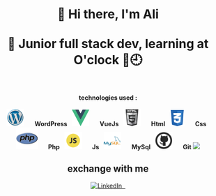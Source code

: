 <h1 align="center"> 👋 Hi there, I'm Ali <br><br>
 🌱 Junior full stack dev, learning at O'clock 🏫🕘</h1><br>

<p align="center"> <strong>technologies used :</strong><br><br>
  <img src="https://github.com/SHAKERAliFr/SHAKERAliFr/blob/main/wp.png" alt="WordPress" height="40" width="40" style="margin-right: 20px"/>
  <strong>WordPress &nbsp;</strong>
  <img src="https://github.com/SHAKERAliFr/SHAKERAliFr/blob/main/vueJs.png" alt="VueJs" height="38" width="40" style="margin-right: 20px"/>
  <strong>VueJs &nbsp;</strong>
  <img src="https://github.com/SHAKERAliFr/SHAKERAliFr/blob/main/html.png" alt="HTML" height="40" width="40" style="margin-right: 20px"/>
  <strong>Html &nbsp;</strong>
  <img src="https://github.com/SHAKERAliFr/SHAKERAliFr/blob/main/css.png" alt="CSS" height="37" width="34" style="margin-right: 20px"/>
  <strong>Css &nbsp;</strong>
  <img src="https://github.com/SHAKERAliFr/SHAKERAliFr/blob/main/php.png" alt="PHP" height="50" width="50" style="margin-right: 20px"/>
  <strong>Php &nbsp;</strong>
  <img src="https://github.com/SHAKERAliFr/SHAKERAliFr/blob/main/javascript.png" alt="JavaScript" height="40" width="40" style="margin-right: 20px"/>
  <strong>Js &nbsp;</strong>
  <img src="https://github.com/SHAKERAliFr/SHAKERAliFr/blob/main/mysql.png" alt="mysql" height="40" width="40" style="margin-right: 20px"/>
  <strong>MySql &nbsp;</strong>
  <img src="https://github.com/SHAKERAliFr/SHAKERAliFr/blob/main/git.png" alt="Git" height="40" width="40" style="margin-right: 20px"/>
  <strong> Git</strong>
 <img  src="https://raw.githubusercontent.com/PolarBearGG/PolarBearGG/master/web-developer.gif">

 </p>
 <h2 align="center">exchange with me</h2>
<p align="center"><a href="https://www.linkedin.com/in/ali--shaker/" target="_blank"><img alt="LinkedIn" src="https://img.shields.io/badge/linkedin-%230077B5.svg?&style=for-the-badge&logo=linkedin&logoColor=white" /> &nbsp;</a>

